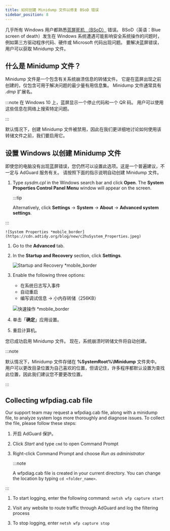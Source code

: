 ```yaml
---
title: 如何创建 Minidump 文件以修复 BSoD 错误
sidebar_position: 8
---
```


几乎所有 Windows 用户都熟悉[蓝屏死机 （BSoD）](https://en.wikipedia.org/wiki/Blue_screen_of_death) 错误。 BSoD（英语：Blue screen of death）发生在 Windows 系统遭遇可能影响安全系统操作的问题时，例如第三方驱动程序代码、硬件或 Microsoft 代码出现问题。 要解决蓝屏错误，用户可以获取 Minidump 文件。

## 什么是 Minidump 文件？

Minidump 文件是一个包含有关系统崩溃信息的转储文件。 它是在蓝屏出现之前创建的，仅包含可用于解决问题的最少量有用信息集。 Minidump 文件通常具有 *.dmp* 扩展名。

:::note
在 Windows 10 上，蓝屏显示一个停止代码和一个 QR 码。 用户可以使用这些信息在网络上搜索特定问题。

:::

默认情况下，创建 Minidump 文件被禁用，因此在我们更详细地讨论如何使用该转储文件之前，我们要启用它。

## 设置 Windows 以创建 Minidump 文件

即使您的电脑没有出现蓝屏错误，您仍然可以设置此选项。这是一个普遍建议，不一定与 AdGuard 服务有关。 请按照下面的指示说明自动创建 Minidump 文件。

 1. Type *sysdm.cpl* in the Windows search bar and click **Open**. The **System Properties Control Panel Menu** window will appear on the screen.

    :::tip

    Alternatively, click **Settings** → **System** → **About** → **Advanced system settings**.


:::

    ![System Properties *mobile_border](https://cdn.adtidy.org/blog/new/c2huSystem_Properties.jpeg)

 1. Go to the **Advanced** tab.
 1. In the **Startup and Recovery** section, click **Settings**.

    ![Startup and Recovery *mobile_border](https://cdn.adtidy.org/blog/new/1dmybiStartup_and_Recovery.png)

 1. Enable the following three options:

    - 在系统日志写入事件
    - 自动重启
    - 编写调试信息 → 小内存转储（256KB）

    ![快速操作 *mobile_border](https://cdn.adtidy.org/blog/new/nmr4eThree_options.png)

 1. 单击「**确定**」应用设置。
 1. 重启计算机。

您已成功启用 Minidump 文件。 现在，系统崩溃时转储文件将自动创建。

:::note

默认情况下，Minidump 文件存储在 **%SystemRoot%\Minidump** 文件夹中。 用户可以更改目录位置为自己喜欢的位置，但请记住，许多程序都默认设置为查找此位置，因此我们建议您不要更改位置。

:::

## Collecting wfpdiag.cab file

Our support team may request a wfpdiag.cab file, along with a minidump file, to analyze system logs more thoroughly and diagnose issues. To collect the file, please follow these steps:

1. 开启 AdGuard 保护。

1. Click *Start* and type `cmd` to open Command Prompt

1. Right-click Command Prompt and choose *Run as administrator*

    :::note

    A wfpdiag.cab file is created in your current directory. You can change the location by typing `cd <folder_name>`.


:::

1. To start logging, enter the following command: `netsh wfp capture start`

1. Visit any website to route traffic through AdGuard and log the filtering process

1. To stop logging, enter `netsh wfp capture stop`
